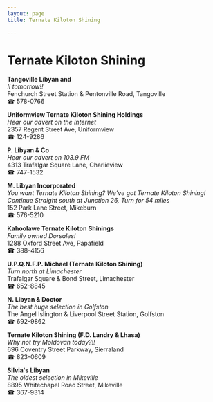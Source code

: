```yaml
---
layout: page 
title: Ternate Kiloton Shining

---
```



# Ternate Kiloton Shining


 **Tangoville Libyan and**  
_II tomorrow!!_  
Fenchurch Street Station & Pentonville Road, Tangoville  
☎ 578-0766

**Uniformview Ternate Kiloton Shining Holdings**  
_Hear our advert on the Internet_  
2357 Regent Street Ave, Uniformview  
☎ 124-9286

**P. Libyan & Co**  
_Hear our advert on 103.9 FM_  
4313 Trafalgar Square Lane, Charlieview  
☎ 747-1532

**M. Libyan Incorporated**  
_You want Ternate Kiloton Shining? We've got Ternate Kiloton Shining! 
Continue Straight south at Junction 26, Turn for 54 miles_  
152 Park Lane Street, Mikeburn  
☎ 576-5210

**Kahoolawe Ternate Kiloton Shinings**  
_Family owned Dorsales!_  
1288 Oxford Street Ave, Papafield  
☎ 388-4156

**U.P.Q.N.F.P. Michael (Ternate Kiloton Shining)**  
_Turn north at Limachester_  
Trafalgar Square & Bond Street, Limachester  
☎ 652-8845

**N. Libyan & Doctor**  
_The best huge selection in Golfston_  
The Angel Islington & Liverpool Street Station, Golfston  
☎ 692-9862

**Ternate Kiloton Shining (F.D. Landry & Lhasa)**  
_Why not try Moldovan today?!!_  
696 Coventry Street Parkway, Sierraland  
☎ 823-0609

**Silvia's Libyan**  
_The oldest selection in Mikeville_  
8895 Whitechapel Road Street, Mikeville  
☎ 367-9314

